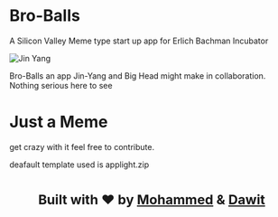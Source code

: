 # Bro-Balls
A Silicon Valley Meme type start up app for Erlich Bachman Incubator 

![Jin Yang](https://www.startpage.com/av/proxy-image?piurl=https%3A%2F%2Fi.ytimg.com%2Fvi%2FO-_4rYWbmUo%2Fmaxresdefault.jpg&sp=1694368176T5dba085c8cb4c18e76c5d1cffde6c93c8ed92b7c981d1b44a891cc010bc6d25a)

Bro-Balls an app Jin-Yang and Big Head might make in collaboration. Nothing serious here to see 
# Just a Meme 

get crazy with it feel free to contribute.

deafault template used is applight.zip


<div align="center">
  <h1><sub>Built with ❤︎ by
  <a href="https://www.mohammedibrahim.tech/">Mohammed</a> & <a href="https://dawit-sh.github.io/portfolio/">Dawit</a><h1>
</div>
